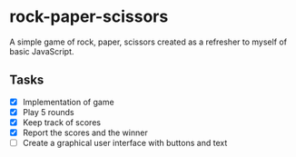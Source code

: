 # rock-paper-scissors

A simple game of rock, paper, scissors created as a refresher to myself of basic JavaScript.

## Tasks

- [x] Implementation of game
- [x] Play 5 rounds
- [x] Keep track of scores
- [x] Report the scores and the winner
- [ ] Create a graphical user interface with buttons and text
